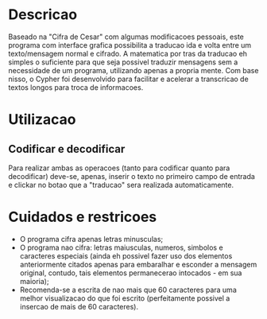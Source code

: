 # Descricao

Baseado na "Cifra de Cesar" com algumas modificacoes pessoais, este programa com interface grafica possibilita a traducao ida e volta entre um texto/mensagem normal e cifrado.
A matematica por tras da traducao eh simples o suficiente para que seja possivel traduzir mensagens sem a necessidade de um programa, utilizando apenas a propria mente. Com base nisso, o Cypher foi desenvolvido para facilitar e acelerar a transcricao de textos longos para troca de informacoes.


# Utilizacao

## Codificar e decodificar

Para realizar ambas as operacoes (tanto para codificar quanto para decodificar) deve-se, apenas, inserir o texto no primeiro campo de entrada e clickar no botao que a "traducao" sera realizada automaticamente.


# Cuidados e restricoes

* O programa cifra apenas letras minusculas;
* O programa nao cifra: letras maiusculas, numeros, simbolos e caracteres especiais (ainda eh possivel fazer uso dos elementos anteriormente citados apenas para embaralhar e esconder a mensagem original, contudo, tais elementos permanecerao intocados - em sua maioria);
* Recomenda-se a escrita de nao mais que 60 caracteres para uma melhor visualizacao do que foi escrito (perfeitamente possivel a insercao de mais de 60 caracteres). 